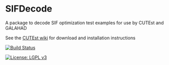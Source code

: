 # SIFDecode
A package to decode SIF optimization test examples for use by CUTEst and GALAHAD

See the [CUTEst wiki](https://github.com/ralna/CUTEst/wiki) for download and installation instructions

[![Build Status](https://travis-ci.org/ralna/SIFDecode.svg?branch=master)](https://travis-ci.org/ralna/SIFDecode)

[![License: LGPL v3](https://img.shields.io/badge/License-LGPL%20v3-blue.svg)](https://www.gnu.org/licenses/lgpl-3.0)
